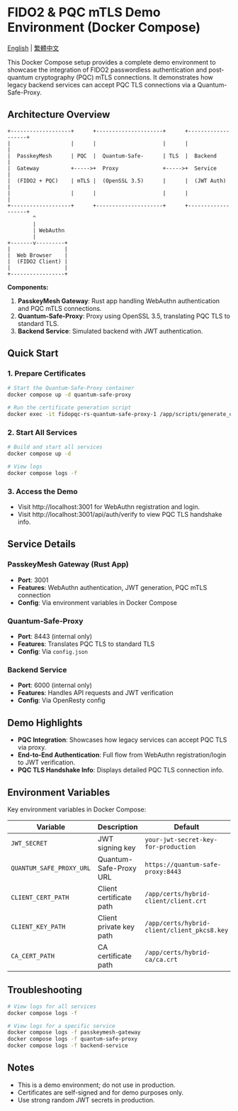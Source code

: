 # FIDO2 & PQC mTLS Demo Environment (Docker Compose)

[English](README.docker.md) | [繁體中文](README.docker.zh-TW.md)

This Docker Compose setup provides a complete demo environment to showcase the integration of FIDO2 passwordless authentication and post-quantum cryptography (PQC) mTLS connections. It demonstrates how legacy backend services can accept PQC TLS connections via a Quantum-Safe-Proxy.

## Architecture Overview

```
+-------------------+      +---------------------+      +-------------------+
|                   |      |                     |      |                   |
|  PasskeyMesh      | PQC  |  Quantum-Safe-      | TLS  |  Backend          |
|  Gateway          +----->+  Proxy              +----->+  Service          |
|  (FIDO2 + PQC)    | mTLS |  (OpenSSL 3.5)      |      |  (JWT Auth)       |
|                   |      |                     |      |                   |
+-------------------+      +---------------------+      +-------------------+
        ^
        |
        | WebAuthn
        |
+-------v---------+
|                 |
|  Web Browser    |
|  (FIDO2 Client) |
|                 |
+-----------------+
```

**Components:**

1. **PasskeyMesh Gateway**: Rust app handling WebAuthn authentication and PQC mTLS connections.
2. **Quantum-Safe-Proxy**: Proxy using OpenSSL 3.5, translating PQC TLS to standard TLS.
3. **Backend Service**: Simulated backend with JWT authentication.

## Quick Start

### 1. Prepare Certificates

```bash
# Start the Quantum-Safe-Proxy container
docker compose up -d quantum-safe-proxy

# Run the certificate generation script
docker exec -it fidopqc-rs-quantum-safe-proxy-1 /app/scripts/generate_certs.sh
```

### 2. Start All Services

```bash
# Build and start all services
docker compose up -d

# View logs
docker compose logs -f
```

### 3. Access the Demo

- Visit http://localhost:3001 for WebAuthn registration and login.
- Visit http://localhost:3001/api/auth/verify to view PQC TLS handshake info.

## Service Details

### PasskeyMesh Gateway (Rust App)

- **Port**: 3001
- **Features**: WebAuthn authentication, JWT generation, PQC mTLS connection
- **Config**: Via environment variables in Docker Compose

### Quantum-Safe-Proxy

- **Port**: 8443 (internal only)
- **Features**: Translates PQC TLS to standard TLS
- **Config**: Via `config.json`

### Backend Service

- **Port**: 6000 (internal only)
- **Features**: Handles API requests and JWT verification
- **Config**: Via OpenResty config

## Demo Highlights

- **PQC Integration**: Showcases how legacy services can accept PQC TLS via proxy.
- **End-to-End Authentication**: Full flow from WebAuthn registration/login to JWT verification.
- **PQC TLS Handshake Info**: Displays detailed PQC TLS connection info.

## Environment Variables

Key environment variables in Docker Compose:

| Variable                | Description                        | Default                                      |
|-------------------------|------------------------------------|----------------------------------------------|
| `JWT_SECRET`            | JWT signing key                    | `your-jwt-secret-key-for-production`         |
| `QUANTUM_SAFE_PROXY_URL`| Quantum-Safe-Proxy URL             | `https://quantum-safe-proxy:8443`            |
| `CLIENT_CERT_PATH`      | Client certificate path            | `/app/certs/hybrid-client/client.crt`        |
| `CLIENT_KEY_PATH`       | Client private key path            | `/app/certs/hybrid-client/client_pkcs8.key`  |
| `CA_CERT_PATH`          | CA certificate path                | `/app/certs/hybrid-ca/ca.crt`                |

## Troubleshooting

```bash
# View logs for all services
docker compose logs -f

# View logs for a specific service
docker compose logs -f passkeymesh-gateway
docker compose logs -f quantum-safe-proxy
docker compose logs -f backend-service
```

## Notes

- This is a demo environment; do not use in production.
- Certificates are self-signed and for demo purposes only.
- Use strong random JWT secrets in production.
